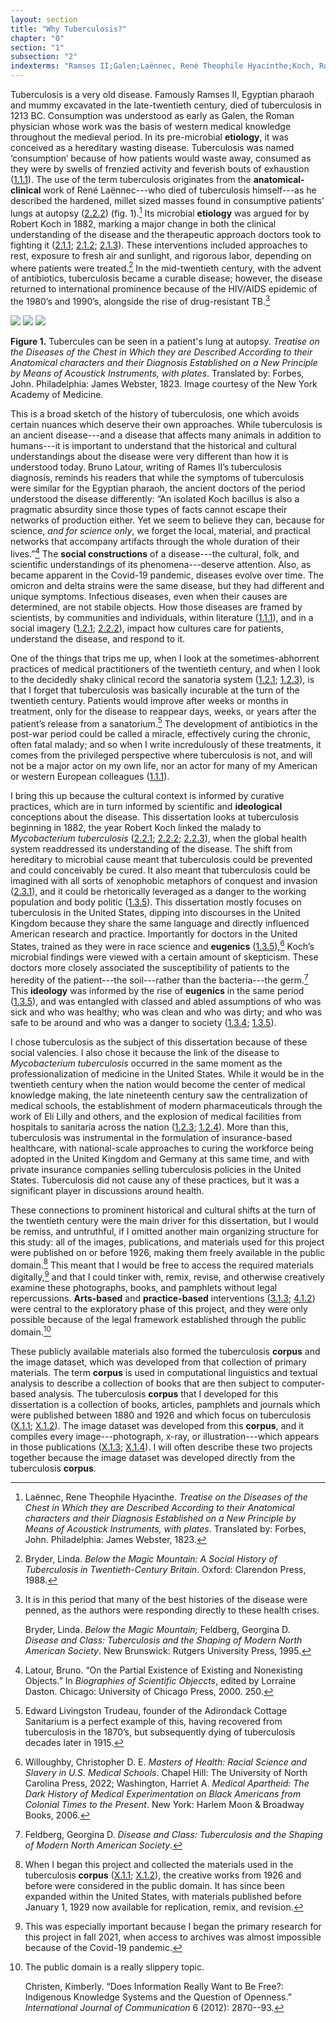 ```yaml
---
layout: section
title: "Why Tuberculosis?"
chapter: "0"
section: "1"
subsection: "2"
indexterms: "Ramses II;Galen;Laënnec, René Theophile Hyacinthe;Koch, Robert;Cure,Open Air Treatment;Cure, Rest;Cure, Labor;Lilly, Eli;Insurance, Medical;Method, corpus;Method, Dataset"
---
```


Tuberculosis is a very old disease. Famously Ramses II, Egyptian pharaoh and mummy excavated in the late-twentieth century, died of tuberculosis in 1213 BC. Consumption was understood as early as Galen, the Roman physician whose work was the basis of western medical knowledge throughout the medieval period. In its pre-microbial <span data-tooltip aria-haspopup="true" class="has-tip" data-disable-hover="false" tabindex="1" data-title="Etiology refers to the study of a cause of a disease, and its linkage to a specific phenomenon."><b>etiology</b></span>, it was conceived as a hereditary wasting disease. Tuberculosis was named ‘consumption’ because of how patients would waste away, consumed as they were by swells of frenzied activity and feverish bouts of exhaustion (<a href="{{ site.baseurl }}/dissertation/1_1_1">1.1.1</a>). The use of the term tuberculosis originates from the <span data-tooltip aria-haspopup="true" class="has-tip" data-disable-hover="false" tabindex="1" data-title="This phrase refers to the method of tracking symptoms and disease progression in a clinical setting prior to their death. This information is then used at autopsy to link those  symptoms to abnormalities found in their bodies."><b>anatomical-clinical</b></span> work of René Laënnec---who died of tuberculosis himself---as he described the hardened, millet sized masses found in consumptive patients’ lungs at autopsy (<a href="{{ site.baseurl }}/dissertation/2_2_2">2.2.2</a>) (fig. 1).[^fn1] Its microbial <span data-tooltip aria-haspopup="true" class="has-tip" data-disable-hover="false" tabindex="1" data-title="Etiology refers to the study of a cause of a disease, and its linkage to a specific phenomenon."><b>etiology</b></span> was argued for by Robert Koch in 1882, marking a major change in both the clinical understanding of the disease and the therapeutic approach doctors took to fighting it (<a href="{{ site.baseurl }}/dissertation/2_1_1">2.1.1</a>; <a href="{{ site.baseurl }}/dissertation/2_1_2">2.1.2</a>; <a href="{{ site.baseurl }}/dissertation/2_1_3">2.1.3</a>). These interventions included approaches to rest, exposure to fresh air and sunlight, and rigorous labor, depending on where patients were treated.[^fn2] In the mid-twentieth century, with the advent of antibiotics, tuberculosis became a curable disease; however, the disease returned to international prominence because of the HIV/AIDS epidemic of the 1980’s and 1990’s, alongside the rise of drug-resistant TB.[^fn3]

<div class="card float-right caption-font half-width-image"><img id="Laennec_1819_0001" class="opaque" src="{{ site.baseurl }}/assets/img/Laennec_1819_0001_full.jpg">

<img id="Laennec_1819_0001" class="transparent" src="{{ site.baseurl }}/assets/img/Laennec_1819_0001.jpg">

<img id="Laennec_1819_0001" class="partially-opaque" src="{{ site.baseurl }}/assets/img/Laennec_1819_0001_partial.jpg">

<b>Figure 1.</b> Tubercules can be seen in a patient's lung at autopsy. *Treatise on the Diseases of the Chest in Which they are Described According to their Anatomical characters and their Diagnosis Established on a New Principle by Means of Acoustick Instruments, with plates*. Translated by: Forbes, John. Philadelphia: James Webster, 1823. Image courtesy of the New York Academy of Medicine.

</div>

This is a broad sketch of the history of tuberculosis, one which avoids certain nuances which deserve their own approaches. While tuberculosis is an ancient disease---and a disease that affects many animals in addition to humans---it is important to understand that the historical and cultural understandings about the disease were very different than how it is understood today. Bruno Latour, writing of Rames II’s tuberculosis diagnosis, reminds his readers that while the symptoms of tuberculosis were similar for the Egyptian pharaoh, the ancient doctors of the period understood the disease differently: “An isolated Koch bacillus is also a pragmatic absurdity since those types of facts cannot escape their networks of production either. Yet we seem to believe they can, because for science, *and for science only*, we forget the local, material, and practical networks that accompany artifacts through the whole duration of their lives.”[^fn4] The <span data-tooltip aria-haspopup="true" class="has-tip" data-disable-hover="false" tabindex="1" data-title="Social construction refers to a philosophical approach to ontology and epistemics, where human understandings of phenomena are dependent on a social agreement regarding how that phenomenon is interpreted."><b>social constructions</b></span> of a disease---the cultural, folk, and scientific understandings of its phenomena---deserve attention. Also, as became apparent in the Covid-19 pandemic, diseases evolve over time. The omicron and delta strains were the same disease, but they had different and unique symptoms. Infectious diseases, even when their causes are determined, are not stabile objects. How those diseases are framed by scientists, by communities and individuals, within literature (<a href="{{ site.baseurl }}/dissertation/1_1_1">1.1.1</a>), and in a social imagery (<a href="{{ site.baseurl }}/dissertation/1_2_1">1.2.1</a>; <a href="{{ site.baseurl }}/dissertation/2_2_2">2.2.2</a>), impact how cultures care for patients, understand the disease, and respond to it. 

One of the things that trips me up, when I look at the sometimes-abhorrent practices of medical practitioners of the twentieth century, and when I look to the decidedly shaky clinical record the sanatoria system (<a href="{{ site.baseurl }}/dissertation/1_2_1">1.2.1</a>; <a href="{{ site.baseurl }}/dissertation/1_2_3">1.2.3</a>), is that I forget that tuberculosis was basically incurable at the turn of the twentieth century. Patients would improve after weeks or months in treatment, only for the disease to reappear days, weeks, or years after the patient’s release from a sanatorium.[^fn5] The development of antibiotics in the post-war period could be called a miracle, effectively curing the chronic, often fatal malady; and so when I write incredulously of these treatments, it comes from the privileged perspective where tuberculosis is not, and will not be a major actor on my own life, nor an actor for many of my American or western European colleagues (<a href="{{ site.baseurl }}/dissertation/1_1_1">1.1.1</a>).

I bring this up because the cultural context is informed by curative practices, which are in turn informed by scientific and <span data-tooltip aria-haspopup="true" class="has-tip" data-disable-hover="false" tabindex="1" data-title="Ideology refers to a generally agreed upon understanding of a phenomenon or cultural idea. Ideologies are like the air we breathe, in that they are pervasive and difficult to see without some framework to understand them."><b>ideological</b></span> conceptions about the disease. This dissertation looks at tuberculosis beginning in 1882, the year Robert Koch linked the malady to *Mycobacterium tuberculosis* (<a href="{{ site.baseurl }}/dissertation/2_2_1">2.2.1</a>; <a href="{{ site.baseurl }}/dissertation/2_2_2">2.2.2</a>; <a href="{{ site.baseurl }}/dissertation/2_2_3">2.2.3</a>), when the global health system readdressed its understanding of the disease. The shift from hereditary to microbial cause meant that tuberculosis could be prevented and could conceivably be cured. It also meant that tuberculosis could be imagined with all sorts of xenophobic metaphors of conquest and invasion (<a href="{{ site.baseurl }}/dissertation/2_3_1">2.3.1</a>), and it could be rhetorically leveraged as a danger to the working population and body politic (<a href="{{ site.baseurl }}/dissertation/1_3_5">1.3.5</a>). This dissertation mostly focuses on tuberculosis in the United States, dipping into discourses in the United Kingdom because they share the same language and directly influenced American research and practice. Importantly for doctors in the United States, trained as they were in race science and <span data-tooltip aria-haspopup="true" class="has-tip" data-disable-hover="false" tabindex="1" data-title="Pathology refers to the study of aberrant phenomenon in the human body and how it is linked to human illness."><b>eugenics</b></span> (<a href="{{ site.baseurl }}/dissertation/1_3_5">1.3.5</a>),[^fn6] Koch’s microbial findings were viewed with a certain amount of skepticism. These doctors more closely associated the susceptibility of patients to the heredity of the patient---the soil---rather than the bacteria---the germ.[^fn7] This <span data-tooltip aria-haspopup="true" class="has-tip" data-disable-hover="false" tabindex="1" data-title="Ideology refers to a generally agreed upon understanding of a phenomenon or cultural idea. Ideologies are like the air we breathe, in that they are pervasive and difficult to see without some framework to understand them."><b>ideology</b></span> was informed by the rise of <span data-tooltip aria-haspopup="true" class="has-tip" data-disable-hover="false" tabindex="1" data-title="Pathology refers to the study of aberrant phenomenon in the human body and how it is linked to human illness."><b>eugenics</b></span> in the same period (<a href="{{ site.baseurl }}/dissertation/1_3_5">1.3.5</a>), and was entangled with classed and abled assumptions of who was sick and who was healthy; who was clean and who was dirty; and who was safe to be around and who was a danger to society (<a href="{{ site.baseurl }}/dissertation/1_3_4">1.3.4</a>; <a href="{{ site.baseurl }}/dissertation/1_3_5">1.3.5</a>).

I chose tuberculosis as the subject of this dissertation because of these social valencies. I also chose it because the link of the disease to *Mycobacterium tuberculosis* occurred in the same moment as the professionalization of medicine in the United States. While it would be in the twentieth century when the nation would become the center of medical knowledge making, the late nineteenth century saw the centralization of medical schools, the establishment of modern pharmaceuticals through the work of Eli Lilly and others, and the explosion of medical facilities from hospitals to sanitaria across the nation (<a href="{{ site.baseurl }}/dissertation/1_2_3">1.2.3</a>; <a href="{{ site.baseurl }}/dissertation/1_2_4">1.2.4</a>). More than this, tuberculosis was instrumental in the formulation of insurance-based healthcare, with national-scale approaches to curing the workforce being adopted in the United Kingdom and Germany at this same time, and with private insurance companies selling tuberculosis policies in the United States. Tuberculosis did not cause any of these practices, but it was a significant player in discussions around health. 

These connections to prominent historical and cultural shifts at the turn of the twentieth century were the main driver for this dissertation, but I would be remiss, and untruthful, if I omitted another main organizing structure for this study: all of the images, publications, and materials used for this project were published on or before 1926, making them freely available in the public domain.[^fn8] This meant that I would be free to access the required materials digitally,[^fn9] and that I could tinker with, remix, revise, and otherwise creatively examine these photographs, books, and pamphlets without legal repercussions. <span data-tooltip aria-haspopup="true" class="has-tip" data-disable-hover="false" tabindex="1" data-title="Arts-based methods refer to any research method that applies creative activity as a research method. This can include traditional arts like painting, sculpture, or dance, or more complex conceptual or multi-media approaches."><b>Arts-based</b></span> and <span data-tooltip aria-haspopup="true" class="has-tip" data-disable-hover="false" tabindex="1" data-title="Practice-based research refers to methodologies that entwine various non-lingual, non-theoretical approaches to answer research questions. Arts-based and design-based research both fit under the umbrella of practice-based research."><b>practice-based</b></span> interventions (<a href="{{ site.baseurl }}/dissertation/3_1_3">3.1.3</a>; <a href="{{ site.baseurl }}/dissertation/4_1_2">4.1.2</a>) were central to the exploratory phase of this project, and they were only possible because of the legal framework established through the public domain.[^fn10] 

These publicly available materials also formed the tuberculosis <span data-tooltip aria-haspopup="true" class="has-tip" data-disable-hover="false" tabindex="1" data-title="A corpus refers to a collection of texts used for computational analysis."><b>corpus</b></span> and the image dataset, which was developed from that collection of primary materials. The term <span data-tooltip aria-haspopup="true" class="has-tip" data-disable-hover="false" tabindex="1" data-title="A corpus refers to a collection of texts used for computational analysis."><b>corpus</b></span> is used in computational linguistics and textual analysis to describe a collection of books that are then subject to computer-based analysis. The tuberculosis <span data-tooltip aria-haspopup="true" class="has-tip" data-disable-hover="false" tabindex="1" data-title="A corpus refers to a collection of texts used for computational analysis."><b>corpus</b></span> that I developed for this dissertation is a collection of books, articles, pamphlets and journals which were published between 1880 and 1926 and which focus on tuberculosis (<a href="{{ site.baseurl }}/dissertation/X_1_1">X.1.1</a>; <a href="{{ site.baseurl }}/dissertation/X_1_2">X.1.2</a>). The image dataset was developed from this <span data-tooltip aria-haspopup="true" class="has-tip" data-disable-hover="false" tabindex="1" data-title="A corpus refers to a collection of texts used for computational analysis."><b>corpus</b></span>, and it compiles every image---photograph, x-ray, or illustration---which appears in those publications (<a href="{{ site.baseurl }}/dissertation/X_1_3">X.1.3</a>; <a href="{{ site.baseurl }}/dissertation/X_1_4">X.1.4</a>). I will often describe these two projects together because the image dataset was developed directly from the tuberculosis <span data-tooltip aria-haspopup="true" class="has-tip" data-disable-hover="false" tabindex="1" data-title="A corpus refers to a collection of texts used for computational analysis."><b>corpus</b></span>.

<div class="style-divider">
 	<div class="line"></div>
</div>

[^fn1]: Laënnec, Rene Theophile Hyacinthe. *Treatise on the Diseases of the Chest in Which they are Described According to their Anatomical characters and their Diagnosis Established on a New Principle by Means of Acoustick Instruments, with plates*. Translated by: Forbes, John. Philadelphia: James Webster, 1823.

[^fn2]: Bryder, Linda. *Below the Magic Mountain: A Social History of Tuberculosis in Twentieth-Century Britain*. Oxford: Clarendon Press, 1988.

[^fn3]: It is in this period that many of the best histories of the disease were penned, as the authors were responding directly to these health crises.
	
	Bryder, Linda. *Below the Magic Mountain;* Feldberg, Georgina D. *Disease and Class: Tuberculosis and the Shaping of Modern North American Society*. New Brunswick: Rutgers University Press, 1995.

[^fn4]: Latour, Bruno. “On the Partial Existence of Existing and Nonexisting Objects.” In *Biographies of Scientific Objeccts*, edited by Lorraine Daston. Chicago: University of Chicago Press, 2000. 250.

[^fn5]: Edward Livingston Trudeau, founder of the Adirondack Cottage Sanitarium is a perfect example of this, having recovered from tuberculosis in the 1870’s, but subsequently dying of tuberculosis decades later in 1915.

[^fn6]: Willoughby, Christopher D. E. *Masters of Health: Racial Science and Slavery in U.S. Medical Schools*. Chapel Hill: The University of North Carolina Press, 2022; Washington, Harriet A. *Medical Apartheid: The Dark History of Medical Experimentation on Black Americans from Colonial Times to the Present*. New York: Harlem Moon & Broadway Books, 2006.

[^fn7]: Feldberg, Georgina D. *Disease and Class: Tuberculosis and the Shaping of Modern North American Society*.

[^fn8]: When I began this project and collected the materials used in the tuberculosis <span data-tooltip aria-haspopup="true" class="has-tip" data-disable-hover="false" tabindex="1" data-title="A corpus refers to a collection of texts used for computational analysis."><b>corpus</b></span> (<a href="{{ site.baseurl }}/dissertation/X_1_1">X.1.1</a>; <a href="{{ site.baseurl }}/dissertation/X_1_2">X.1.2</a>), the creative works from 1926 and before were considered in the public domain. It has since been expanded within the United States, with materials published before January 1, 1929 now available for replication, remix, and revision.

[^fn9]: This was especially important because I began the primary research for this project in fall 2021, when access to archives was almost impossible because of the Covid-19 pandemic.

[^fn10]: The public domain is a really slippery topic.
	
	Christen, Kimberly. “Does Information Really Want to Be Free?: Indigenous Knowledge Systems and the Question of Openness.” *International Journal of Communication* 6 (2012): 2870--93.
